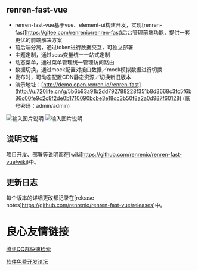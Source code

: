 ## renren-fast-vue
- renren-fast-vue基于vue、element-ui构建开发，实现[renren-fast]https://gitee.com/renrenio/renren-fast)后台管理前端功能，提供一套更优的前端解决方案
- 前后端分离，通过token进行数据交互，可独立部署
- 主题定制，通过scss变量统一一站式定制
- 动态菜单，通过菜单管理统一管理访问路由
- 数据切换，通过mock配置对接口数据／mock模拟数据进行切换
- 发布时，可动态配置CDN静态资源／切换新旧版本
- 演示地址：[http://demo.open.renren.io/renren-fast](http://u.720life.cn/g/5b6b93a91b2dd792788228f351b8d3668c3fc5f6b86c00fe9c2c8f2de0b1710090bcbe3e18dc3b50f8a2a0d987f60128)  (账号密码：admin/admin)

![输入图片说明](https://images.gitee.com/uploads/images/2019/0305/133529_ff15f192_63154.png "01.png")
![输入图片说明](https://images.gitee.com/uploads/images/2019/0305/133537_7a1b2d85_63154.png "02.png")


## 说明文档
项目开发、部署等说明都在[wiki]https://github.com/renrenio/renren-fast-vue/wiki)中。


## 更新日志
每个版本的详细更改都记录在[release notes]https://github.com/renrenio/renren-fast-vue/releases)中。



 # 良心友情链接

[腾讯QQ群快速检索](http://u.720life.cn/s/8cf73f7c)

[软件免费开发论坛](http://u.720life.cn/s/bbb01dc0)